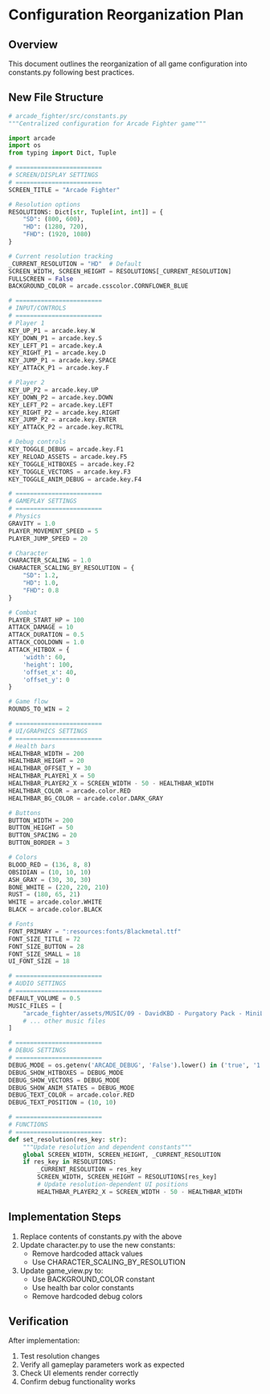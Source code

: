 # Configuration Reorganization Plan

## Overview
This document outlines the reorganization of all game configuration into constants.py following best practices.

## New File Structure
```python
# arcade_fighter/src/constants.py
"""Centralized configuration for Arcade Fighter game"""

import arcade
import os
from typing import Dict, Tuple

# ========================
# SCREEN/DISPLAY SETTINGS
# ========================
SCREEN_TITLE = "Arcade Fighter"

# Resolution options
RESOLUTIONS: Dict[str, Tuple[int, int]] = {
    "SD": (800, 600),
    "HD": (1280, 720), 
    "FHD": (1920, 1080)
}

# Current resolution tracking
_CURRENT_RESOLUTION = "HD"  # Default
SCREEN_WIDTH, SCREEN_HEIGHT = RESOLUTIONS[_CURRENT_RESOLUTION]
FULLSCREEN = False
BACKGROUND_COLOR = arcade.csscolor.CORNFLOWER_BLUE

# ========================
# INPUT/CONTROLS
# ========================
# Player 1
KEY_UP_P1 = arcade.key.W
KEY_DOWN_P1 = arcade.key.S
KEY_LEFT_P1 = arcade.key.A
KEY_RIGHT_P1 = arcade.key.D
KEY_JUMP_P1 = arcade.key.SPACE
KEY_ATTACK_P1 = arcade.key.F

# Player 2
KEY_UP_P2 = arcade.key.UP
KEY_DOWN_P2 = arcade.key.DOWN
KEY_LEFT_P2 = arcade.key.LEFT
KEY_RIGHT_P2 = arcade.key.RIGHT
KEY_JUMP_P2 = arcade.key.ENTER
KEY_ATTACK_P2 = arcade.key.RCTRL

# Debug controls
KEY_TOGGLE_DEBUG = arcade.key.F1
KEY_RELOAD_ASSETS = arcade.key.F5
KEY_TOGGLE_HITBOXES = arcade.key.F2
KEY_TOGGLE_VECTORS = arcade.key.F3
KEY_TOGGLE_ANIM_DEBUG = arcade.key.F4

# ========================
# GAMEPLAY SETTINGS
# ========================
# Physics
GRAVITY = 1.0
PLAYER_MOVEMENT_SPEED = 5
PLAYER_JUMP_SPEED = 20

# Character
CHARACTER_SCALING = 1.0
CHARACTER_SCALING_BY_RESOLUTION = {
    "SD": 1.2,
    "HD": 1.0,
    "FHD": 0.8
}

# Combat
PLAYER_START_HP = 100
ATTACK_DAMAGE = 10
ATTACK_DURATION = 0.5
ATTACK_COOLDOWN = 1.0
ATTACK_HITBOX = {
    'width': 60,
    'height': 100,
    'offset_x': 40,
    'offset_y': 0
}

# Game flow
ROUNDS_TO_WIN = 2

# ========================
# UI/GRAPHICS SETTINGS
# ========================
# Health bars
HEALTHBAR_WIDTH = 200
HEALTHBAR_HEIGHT = 20
HEALTHBAR_OFFSET_Y = 30
HEALTHBAR_PLAYER1_X = 50
HEALTHBAR_PLAYER2_X = SCREEN_WIDTH - 50 - HEALTHBAR_WIDTH
HEALTHBAR_COLOR = arcade.color.RED
HEALTHBAR_BG_COLOR = arcade.color.DARK_GRAY

# Buttons
BUTTON_WIDTH = 200
BUTTON_HEIGHT = 50
BUTTON_SPACING = 20
BUTTON_BORDER = 3

# Colors
BLOOD_RED = (136, 8, 8)
OBSIDIAN = (10, 10, 10)
ASH_GRAY = (30, 30, 30)
BONE_WHITE = (220, 220, 210)
RUST = (180, 65, 21)
WHITE = arcade.color.WHITE
BLACK = arcade.color.BLACK

# Fonts
FONT_PRIMARY = ":resources:fonts/Blackmetal.ttf"
FONT_SIZE_TITLE = 72
FONT_SIZE_BUTTON = 28
FONT_SIZE_SMALL = 18
UI_FONT_SIZE = 18

# ========================
# AUDIO SETTINGS
# ========================
DEFAULT_VOLUME = 0.5
MUSIC_FILES = [
    "arcade_fighter/assets/MUSIC/09 - DavidKBD - Purgatory Pack - MiniLoop 01.ogg",
    # ... other music files
]

# ========================
# DEBUG SETTINGS
# ========================
DEBUG_MODE = os.getenv('ARCADE_DEBUG', 'False').lower() in ('true', '1', 't')
DEBUG_SHOW_HITBOXES = DEBUG_MODE
DEBUG_SHOW_VECTORS = DEBUG_MODE
DEBUG_SHOW_ANIM_STATES = DEBUG_MODE
DEBUG_TEXT_COLOR = arcade.color.RED
DEBUG_TEXT_POSITION = (10, 10)

# ========================
# FUNCTIONS
# ========================
def set_resolution(res_key: str):
    """Update resolution and dependent constants"""
    global SCREEN_WIDTH, SCREEN_HEIGHT, _CURRENT_RESOLUTION
    if res_key in RESOLUTIONS:
        _CURRENT_RESOLUTION = res_key
        SCREEN_WIDTH, SCREEN_HEIGHT = RESOLUTIONS[res_key]
        # Update resolution-dependent UI positions
        HEALTHBAR_PLAYER2_X = SCREEN_WIDTH - 50 - HEALTHBAR_WIDTH
```

## Implementation Steps
1. Replace contents of constants.py with the above
2. Update character.py to use the new constants:
   - Remove hardcoded attack values
   - Use CHARACTER_SCALING_BY_RESOLUTION
3. Update game_view.py to:
   - Use BACKGROUND_COLOR constant
   - Use health bar color constants
   - Remove hardcoded debug colors

## Verification
After implementation:
1. Test resolution changes
2. Verify all gameplay parameters work as expected
3. Check UI elements render correctly
4. Confirm debug functionality works